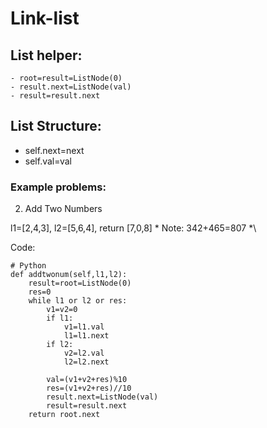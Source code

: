 # Link-list

## List helper:
```
- root=result=ListNode(0)
- result.next=ListNode(val)
- result=result.next
```

## List Structure:
- self.next=next
- self.val=val

### Example problems:

2. Add Two Numbers

l1=[2,4,3], l2=[5,6,4], return [7,0,8] 
\* Note: 342+465=807 *\


Code:
```
# Python
def addtwonum(self,l1,l2):
	result=root=ListNode(0)
	res=0
	while l1 or l2 or res:
		v1=v2=0
		if l1:
			v1=l1.val
			l1=l1.next
		if l2:
			v2=l2.val
			l2=l2.next

		val=(v1+v2+res)%10
		res=(v1+v2+res)//10 
		result.next=ListNode(val)
		result=result.next
	return root.next
```

